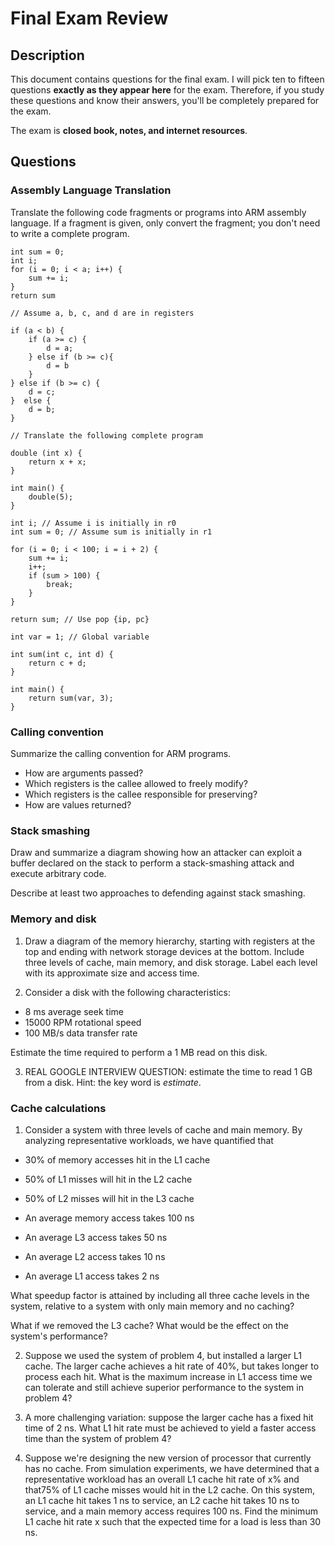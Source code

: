# Final Exam Review

## Description

This document contains questions for the final exam. I will pick ten to fifteen questions **exactly as they appear here** for the exam. Therefore, if you study these questions and know their answers, you'll be completely prepared for the exam.

The exam is **closed book, notes, and internet resources**.


## Questions

### Assembly Language Translation

Translate the following code fragments or programs into ARM assembly language. If a fragment is given, only convert the fragment; you don't need to write a complete program.

```
int sum = 0;
int i;
for (i = 0; i < a; i++) {
    sum += i;
}
return sum
```

```
// Assume a, b, c, and d are in registers

if (a < b) {
    if (a >= c) {
        d = a;
    } else if (b >= c){
        d = b
    }
} else if (b >= c) {
    d = c;
}  else {
    d = b;
}
```

```
// Translate the following complete program

double (int x) {
    return x + x;
}

int main() {
    double(5);
}
```

```
int i; // Assume i is initially in r0
int sum = 0; // Assume sum is initially in r1

for (i = 0; i < 100; i = i + 2) {
    sum += i;
    i++;
    if (sum > 100) {
        break;
    }
}

return sum; // Use pop {ip, pc}
```


```
int var = 1; // Global variable

int sum(int c, int d) {
    return c + d;
}

int main() {
    return sum(var, 3);
}
```

### Calling convention
Summarize the calling convention for ARM programs.

- How are arguments passed?
- Which registers is the callee allowed to freely modify?
- Which registers is the callee responsible for preserving?
- How are values returned?


### Stack smashing

Draw and summarize a diagram showing how an attacker can exploit a buffer declared on the stack to perform a stack-smashing attack and execute arbitrary code.

Describe at least two approaches to defending against stack smashing.


### Memory and disk

1. Draw a diagram of the memory hierarchy, starting with registers at
   the top and ending with network storage devices at the bottom.
   Include three levels of cache, main memory, and disk storage.
   Label each level with its approximate size and access time.
   
2. Consider a disk with the following characteristics:
- 8 ms average seek time
- 15000 RPM rotational speed
- 100 MB/s data transfer rate

Estimate the time required to perform a 1 MB read on this disk.

3. REAL GOOGLE INTERVIEW QUESTION: estimate the time to read 1 GB
   from a disk. Hint: the key word is *estimate*.  

### Cache calculations

1. Consider a system with three levels of cache and main memory. By
   analyzing representative workloads, we have quantified that
  
- 30% of memory accesses hit in the L1 cache
- 50% of L1 misses will hit in the L2 cache
- 50% of L2 misses will hit in the L3 cache
  
- An average memory access takes 100 ns
- An average L3 access takes 50 ns
- An average L2 access takes 10 ns
- An average L1 access takes 2 ns
  
What speedup factor is attained by including all three cache
levels in the system, relative to a system with only main memory
and no caching?

What if we removed the L3 cache?  What would be the effect on 
the system's performance?
   
2. Suppose we used the system of problem 4, but installed a larger L1
   cache. The larger cache achieves a hit rate of 40%, but takes
   longer to process each hit. What is the maximum increase in L1
   access time we can tolerate and still achieve superior performance
   to the system in problem 4?
   
3. A more challenging variation: suppose the larger cache has a fixed
   hit time of 2 ns. What L1 hit rate must be achieved to yield a
   faster access time than the system of problem 4?

4. Suppose we're designing the new version of processor that currently has no cache. From simulation experiments, we have determined that a representative workload has an overall L1 cache hit rate of x% and that75% of L1 cache misses would hit in the L2 cache. On this system, an L1 cache hit takes 1 ns to service, an L2 cache hit takes 10 ns to service, and a main memory access requires 100 ns. Find the minimum L1 cache hit rate x such that the expected time for a load is less than 30 ns.
